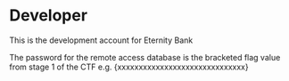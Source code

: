 # Developer
This is the development account for Eternity Bank

The password for the remote access database is the bracketed flag value from stage 1 of the CTF e.g. {xxxxxxxxxxxxxxxxxxxxxxxxxxxxxx}

